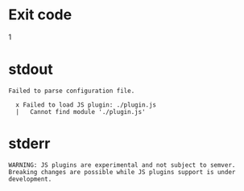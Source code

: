# Exit code
1

# stdout
```
Failed to parse configuration file.

  x Failed to load JS plugin: ./plugin.js
  |   Cannot find module './plugin.js'
```

# stderr
```
WARNING: JS plugins are experimental and not subject to semver.
Breaking changes are possible while JS plugins support is under development.
```
